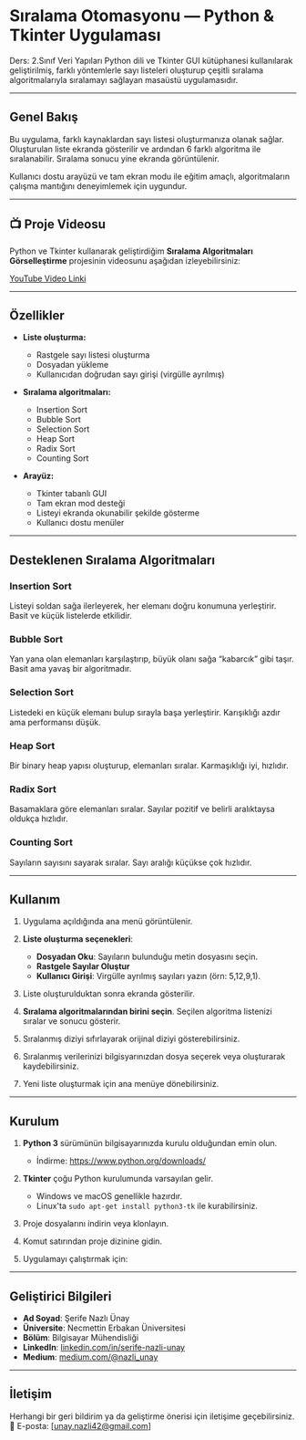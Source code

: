
# Sıralama Otomasyonu — Python & Tkinter Uygulaması
Ders: 2.Sınıf Veri Yapıları
Python dili ve Tkinter GUI kütüphanesi kullanılarak geliştirilmiş, farklı yöntemlerle sayı listeleri oluşturup çeşitli sıralama algoritmalarıyla sıralamayı sağlayan masaüstü uygulamasıdır.

---

## Genel Bakış

Bu uygulama, farklı kaynaklardan sayı listesi oluşturmanıza olanak sağlar.
Oluşturulan liste ekranda gösterilir ve ardından 6 farklı algoritma ile sıralanabilir. Sıralama sonucu yine ekranda görüntülenir.

Kullanıcı dostu arayüzü ve tam ekran modu ile eğitim amaçlı, algoritmaların çalışma mantığını deneyimlemek için uygundur.

---
## 📺 Proje Videosu

Python ve Tkinter kullanarak geliştirdiğim **Sıralama Algoritmaları Görselleştirme** projesinin videosunu aşağıdan izleyebilirsiniz:

[YouTube Video Linki](https://youtu.be/zeLCnOFVl7k)

---

## Özellikler

- **Liste oluşturma:**
  - Rastgele sayı listesi oluşturma
  - Dosyadan yükleme
  - Kullanıcıdan doğrudan sayı girişi (virgülle ayrılmış)

- **Sıralama algoritmaları:**
  - Insertion Sort
  - Bubble Sort
  - Selection Sort
  - Heap Sort
  - Radix Sort
  - Counting Sort

- **Arayüz:**
  - Tkinter tabanlı GUI
  - Tam ekran mod desteği
  - Listeyi ekranda okunabilir şekilde gösterme
  - Kullanıcı dostu menüler

---

## Desteklenen Sıralama Algoritmaları

### Insertion Sort  
Listeyi soldan sağa ilerleyerek, her elemanı doğru konumuna yerleştirir. Basit ve küçük listelerde etkilidir.

### Bubble Sort  
Yan yana olan elemanları karşılaştırıp, büyük olanı sağa “kabarcık” gibi taşır. Basit ama yavaş bir algoritmadır.

### Selection Sort  
Listedeki en küçük elemanı bulup sırayla başa yerleştirir. Karışıklığı azdır ama performansı düşük.

### Heap Sort  
Bir binary heap yapısı oluşturup, elemanları sıralar. Karmaşıklığı iyi, hızlıdır.

### Radix Sort  
Basamaklara göre elemanları sıralar. Sayılar pozitif ve belirli aralıktaysa oldukça hızlıdır.

### Counting Sort  
Sayıların sayısını sayarak sıralar. Sayı aralığı küçükse çok hızlıdır.

---

## Kullanım

1. Uygulama açıldığında ana menü görüntülenir.

2. **Liste oluşturma seçenekleri**:
   - **Dosyadan Oku**: Sayıların bulunduğu metin dosyasını seçin.
   - **Rastgele Sayılar Oluştur**
   - **Kullanıcı Girişi**: Virgülle ayrılmış sayıları yazın (örn: 5,12,9,1).

3. Liste oluşturulduktan sonra ekranda gösterilir.

4. **Sıralama algoritmalarından birini seçin**. Seçilen algoritma listenizi sıralar ve sonucu gösterir.

5. Sıralanmış diziyi sıfırlayarak orijinal diziyi gösterebilirsiniz.

6. Sıralanmış verilerinizi bilgisyarınızdan dosya seçerek veya oluşturarak kaydebilirsiniz.

7. Yeni liste oluşturmak için ana menüye dönebilirsiniz.

---

## Kurulum

1. **Python 3** sürümünün bilgisayarınızda kurulu olduğundan emin olun.  
   - İndirme: https://www.python.org/downloads/

2. **Tkinter** çoğu Python kurulumunda varsayılan gelir.  
   - Windows ve macOS genellikle hazırdır.  
   - Linux'ta `sudo apt-get install python3-tk` ile kurabilirsiniz.

3. Proje dosyalarını indirin veya klonlayın.

4. Komut satırından proje dizinine gidin.

5. Uygulamayı çalıştırmak için:

---
## Geliştirici Bilgileri

- **Ad Soyad**: Şerife Nazlı Ünay  
- **Üniversite**: Necmettin Erbakan Üniversitesi  
- **Bölüm**: Bilgisayar Mühendisliği
- **LinkedIn**: [linkedin.com/in/serife-nazli-unay](https://www.linkedin.com/in/serife-nazli-unay/)  
- **Medium**: [medium.com/@nazli_unay](https://medium.com/@nazli_unay)

---

## İletişim

Herhangi bir geri bildirim ya da geliştirme önerisi için iletişime geçebilirsiniz.  
📧 E-posta: [unay.nazli42@gmail.com]

